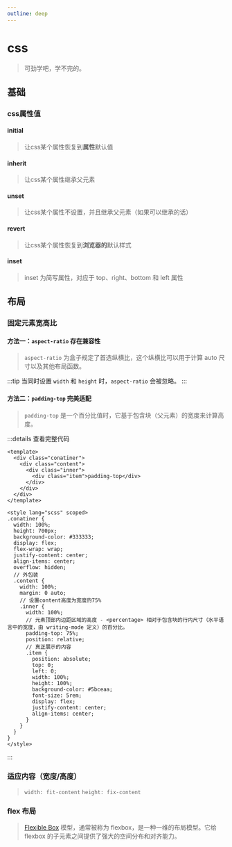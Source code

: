 ```yaml
---
outline: deep
---
```


# css

> 可劲学吧，学不完的。

## 基础

### css属性值

#### initial

> 让css某个属性恢复到**属性**默认值

#### inherit

> 让css某个属性继承父元素

#### unset

> 让css某个属性不设置，并且继承父元素（如果可以继承的话）

#### revert

> 让css某个属性恢复到**浏览器的**默认样式

#### inset

> inset 为简写属性，对应于 top、right、bottom 和 left 属性


## 布局

### 固定元素宽高比

#### 方法一：`aspect-ratio` 存在兼容性

>  `aspect-ratio` 为盒子规定了首选纵横比，这个纵横比可以用于计算 auto 尺寸以及其他布局函数。

<AspectRatio />

:::tip 
当同时设置 `width` 和 `height` 时，`aspect-ratio` 会被忽略。
:::

#### 方法二：`padding-top` 完美适配

> `padding-top` 是一个百分比值时，它基于包含块（父元素）的宽度来计算高度。

<PaddingTop />

:::details 查看完整代码
```vue{22-42}
<template>
  <div class="conatiner">
    <div class="content">
      <div class="inner">
        <div class="item">padding-top</div>
      </div>
    </div>
  </div>
</template>

<style lang="scss" scoped>
.conatiner {
  width: 100%;
  height: 700px;
  background-color: #333333;
  display: flex;
  flex-wrap: wrap;
  justify-content: center;
  align-items: center;
  overflow: hidden;
  // 外包装
  .content {
    width: 100%;
    margin: 0 auto;
    // 设置content高度为宽度的75%
    .inner {
      width: 100%;
      // 元素顶部内边距区域的高度 - <percentage> 相对于包含块的行内尺寸（水平语言中的宽度，由 writing-mode 定义）的百分比。
      padding-top: 75%;
      position: relative;
      // 真正展示的内容
      .item {
        position: absolute;
        top: 0;
        left: 0;
        width: 100%;
        height: 100%;
        background-color: #5bceaa;
        font-size: 5rem;
        display: flex;
        justify-content: center;
        align-items: center;
      }
    }
  }
}
</style>
```
:::

### 适应内容（宽度/高度）

> `width: fit-content`
> `height: fix-content`


### flex 布局

> [Flexible Box](https://developer.mozilla.org/zh-CN/docs/Web/CSS/CSS_flexible_box_layout/Basic_concepts_of_flexbox) 模型，通常被称为 flexbox，是一种一维的布局模型。它给 flexbox 的子元素之间提供了强大的空间分布和对齐能力。

<Flex />

<script setup>
import AspectRatio from './components/布局/AspectRatio/AspectRatio.vue'
import PaddingTop from './components/布局/PaddingTop/PaddingTop.vue'
import Flex from './components/布局/Flex/Flex.vue'
</script>